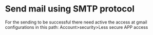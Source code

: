 # Send mail using SMTP protocol

For the sending to be successful there need active the access at gmail configurations in this path:
Account>security>Less secure APP access

